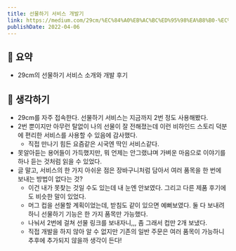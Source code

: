 ```yaml
---
title: 선물하기 서비스 개발기
link: https://medium.com/29cm/%EC%84%A0%EB%AC%BC%ED%95%98%EA%B8%B0-%EC%84%9C%EB%B9%84%EC%8A%A4-%EA%B0%9C%EB%B0%9C%EA%B8%B0-c5cdca816269
publishDate: 2022-04-06
---
```


## 📝 요약

- 29cm의 선물하기 서비스 소개와 개발 후기

## 🤔 생각하기

- 29cm를 자주 접속한다. 선물하기 서비스는 지금까지 2번 정도 사용해봤다.
- 2번 뿐이지만 아무런 탈없이 나의 선물이 잘 전해졌는데 이런 비하인드 스토리 덕분에 편리한 서비스를 사용할 수 있음에 감사했다.
  - 직접 만나기 힘든 요즘같은 시국엔 딱인 서비스같다.
- 못알아듣는 용어들이 가득했지만, 뭐 언제는 안그랬냐며 가벼운 마음으로 이야기를 하나 듣는 것처럼 읽을 수 있었다.
- 글 말고, 서비스의 한 가지 아쉬운 점은 장바구니처럼 담아서 여러 품목을 한 번에 보내는 방법이 없다는 것?
  - 이건 내가 못찾는 것일 수도 있는데 내 눈엔 안보였다. 그리고 다른 제품 후기에도 비슷한 말이 있었다.
  - 머그 컵을 선물할 계획이었는데, 받침도 같이 있으면 예뻐보였다. 둘 다 보내려 하니 선물하기 기능은 한 가지 품목만 가능했다.
  - 나눠서 2번에 걸쳐 선물 링크를 보내자니,,, 좀 그래서 컵만 2개 보냈다.
  - 직접 개발을 하지 않아 알 수 없지만 기존의 일반 주문은 여러 품목이 가능하니 추후에 추가되지 않을까 생각이 든다!

